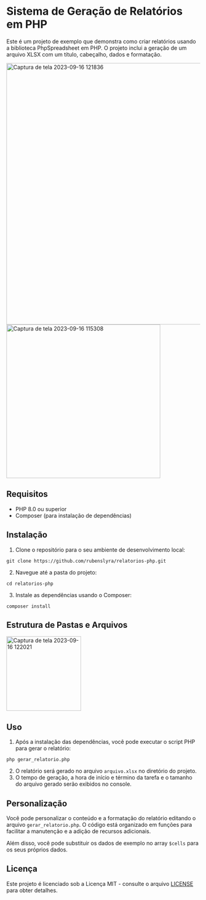 # Sistema de Geração de Relatórios em PHP

Este é um projeto de exemplo que demonstra como criar relatórios usando a biblioteca PhpSpreadsheet em PHP. O projeto inclui a geração de um arquivo XLSX com um título, cabeçalho, dados e formatação.

<img width="681" alt="Captura de tela 2023-09-16 121836" src="https://github.com/rubenslyra/modulos-relatorios-php/assets/37023108/3222ac6f-9fe5-48c3-9102-08da5d535cce">

<img width="400" alt="Captura de tela 2023-09-16 115308" src="https://github.com/rubenslyra/modulos-relatorios-php/assets/37023108/6bbfd3f1-9e57-4315-ac8b-9e7b5f63c415">


## Requisitos

- PHP 8.0 ou superior
- Composer (para instalação de dependências)

## Instalação

1. Clone o repositório para o seu ambiente de desenvolvimento local:

```
git clone https://github.com/rubenslyra/relatorios-php.git
```

2. Navegue até a pasta do projeto:

```
cd relatorios-php
```

3. Instale as dependências usando o Composer:

```
composer install
```

## Estrutura de Pastas e Arquivos


<img width="194" alt="Captura de tela 2023-09-16 122021" src="https://github.com/rubenslyra/modulos-relatorios-php/assets/37023108/ebea43bc-a455-466a-af56-51d135f2cdd4">

## Uso

1. Após a instalação das dependências, você pode executar o script PHP para gerar o relatório:

```
php gerar_relatorio.php
```

2. O relatório será gerado no arquivo `arquivo.xlsx` no diretório do projeto.
3. O tempo de geração, a hora de início e término da tarefa e o tamanho do arquivo gerado serão exibidos no console.

## Personalização

Você pode personalizar o conteúdo e a formatação do relatório editando o arquivo `gerar_relatorio.php`. O código está organizado em funções para facilitar a manutenção e a adição de recursos adicionais.

Além disso, você pode substituir os dados de exemplo no array `$cells` para os seus próprios dados.

## Licença

Este projeto é licenciado sob a Licença MIT - consulte o arquivo [LICENSE](LICENSE) para obter detalhes.
